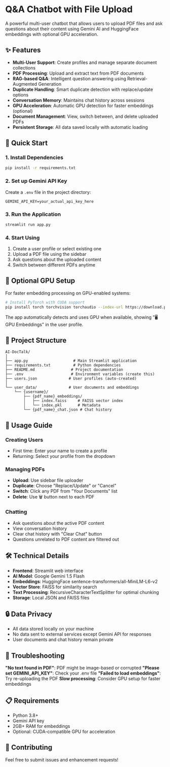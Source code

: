 # Q&A Chatbot with File Upload

A powerful multi-user chatbot that allows users to upload PDF files and ask questions about their content using Gemini AI and HuggingFace embeddings with optional GPU acceleration.

## ✨ Features

- **Multi-User Support**: Create profiles and manage separate document collections
- **PDF Processing**: Upload and extract text from PDF documents
- **RAG-based Q&A**: Intelligent question answering using Retrieval-Augmented Generation
- **Duplicate Handling**: Smart duplicate detection with replace/update options
- **Conversation Memory**: Maintains chat history across sessions
- **GPU Acceleration**: Automatic GPU detection for faster embeddings (optional)
- **Document Management**: View, switch between, and delete uploaded PDFs
- **Persistent Storage**: All data saved locally with automatic loading

## 🚀 Quick Start

### 1. Install Dependencies
```bash
pip install -r requirements.txt
```

### 2. Set up Gemini API Key
Create a `.env` file in the project directory:
```env
GEMINI_API_KEY=your_actual_api_key_here
```

### 3. Run the Application
```bash
streamlit run app.py
```

### 4. Start Using
1. Create a user profile or select existing one
2. Upload a PDF file using the sidebar
3. Ask questions about the uploaded content
4. Switch between different PDFs anytime

## 🔧 Optional GPU Setup

For faster embedding processing on GPU-enabled systems:

```bash
# Install PyTorch with CUDA support
pip install torch torchvision torchaudio --index-url https://download.pytorch.org/whl/cu118

```

The app automatically detects and uses GPU when available, showing "🖥️ GPU Embeddings" in the user profile.

## 📁 Project Structure

```text
AI-DocTalk/
│
├── app.py                    # Main Streamlit application
├── requirements.txt          # Python dependencies
├── README.md                # Project documentation
├── .env                     # Environment variables (create this)
├── users.json              # User profiles (auto-created)
│
└── user_data/              # User documents and embeddings
    └── {username}/
        ├── {pdf_name}_embeddings/
        │   ├── index.faiss     # FAISS vector index
        │   └── index.pkl       # Metadata
        └── {pdf_name}_chat.json # Chat history
```

## 🎯 Usage Guide

### Creating Users
- First time: Enter your name to create a profile
- Returning: Select your profile from the dropdown

### Managing PDFs
- **Upload**: Use sidebar file uploader
- **Duplicate**: Choose "Replace/Update" or "Cancel"
- **Switch**: Click any PDF from "Your Documents" list
- **Delete**: Use 🗑️ button next to each PDF

### Chatting
- Ask questions about the active PDF content
- View conversation history
- Clear chat history with "Clear Chat" button
- Questions unrelated to PDF content are filtered out

## 🛠️ Technical Details

- **Frontend**: Streamlit web interface
- **AI Model**: Google Gemini 1.5 Flash
- **Embeddings**: HuggingFace sentence-transformers/all-MiniLM-L6-v2
- **Vector Store**: FAISS for similarity search
- **Text Processing**: RecursiveCharacterTextSplitter for optimal chunking
- **Storage**: Local JSON and FAISS files

## 🔒 Data Privacy

- All data stored locally on your machine
- No data sent to external services except Gemini API for responses
- User documents and chat history remain private

## 🐛 Troubleshooting

**"No text found in PDF"**: PDF might be image-based or corrupted
**"Please set GEMINI_API_KEY"**: Check your .env file
**"Failed to load embeddings"**: Try re-uploading the PDF
**Slow processing**: Consider GPU setup for faster embeddings

## 📋 Requirements

- Python 3.8+
- Gemini API key
- 2GB+ RAM for embeddings
- Optional: CUDA-compatible GPU for acceleration

## 🤝 Contributing

Feel free to submit issues and enhancement requests!
